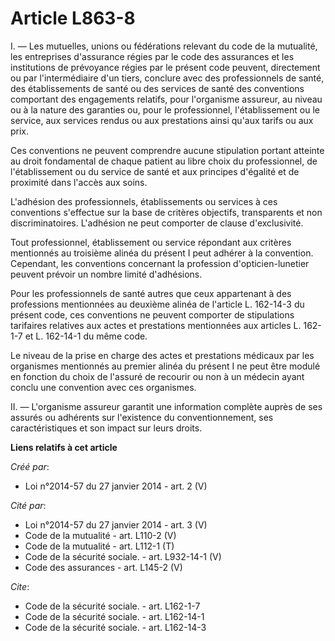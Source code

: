 # Article L863-8

I. ― Les mutuelles, unions ou fédérations relevant du code de la mutualité, les entreprises d'assurance régies par le code
des assurances et les institutions de prévoyance régies par le présent code peuvent, directement ou par l'intermédiaire d'un
tiers, conclure avec des professionnels de santé, des établissements de santé ou des services de santé des conventions
comportant des engagements relatifs, pour l'organisme assureur, au niveau ou à la nature des garanties ou, pour le
professionnel, l'établissement ou le service, aux services rendus ou aux prestations ainsi qu'aux tarifs ou aux prix. 

Ces conventions ne peuvent comprendre aucune stipulation portant atteinte au droit fondamental de chaque patient au libre
choix du professionnel, de l'établissement ou du service de santé et aux principes d'égalité et de proximité dans l'accès aux
soins. 

L'adhésion des professionnels, établissements ou services à ces conventions s'effectue sur la base de critères objectifs,
transparents et non discriminatoires. L'adhésion ne peut comporter de clause d'exclusivité. 

Tout professionnel, établissement ou service répondant aux critères mentionnés au troisième alinéa du présent I peut adhérer
à la convention. Cependant, les conventions concernant la profession d'opticien-lunetier peuvent prévoir un nombre limité
d'adhésions. 

Pour les professionnels de santé autres que ceux appartenant à des professions mentionnées au deuxième alinéa de l'article L.
162-14-3 du présent code, ces conventions ne peuvent comporter de stipulations tarifaires relatives aux actes et prestations
mentionnées aux articles L. 162-1-7 et L. 162-14-1 du même code. 

Le niveau de la prise en charge des actes et prestations médicaux par les organismes mentionnés au premier alinéa du présent
I ne peut être modulé en fonction du choix de l'assuré de recourir ou non à un médecin ayant conclu une convention avec ces
organismes. 

II. ― L'organisme assureur garantit une information complète auprès de ses assurés ou adhérents sur l'existence du
conventionnement, ses caractéristiques et son impact sur leurs droits.

**Liens relatifs à cet article**

_Créé par_:

  - Loi n°2014-57 du 27 janvier 2014 - art. 2 (V)

_Cité par_:

  - Loi n°2014-57 du 27 janvier 2014 - art. 3 (V)
  - Code de la mutualité - art. L110-2 (V)
  - Code de la mutualité - art. L112-1 (T)
  - Code de la sécurité sociale. - art. L932-14-1 (V)
  - Code des assurances - art. L145-2 (V)

_Cite_:

  - Code de la sécurité sociale. - art. L162-1-7
  - Code de la sécurité sociale. - art. L162-14-1
  - Code de la sécurité sociale. - art. L162-14-3
